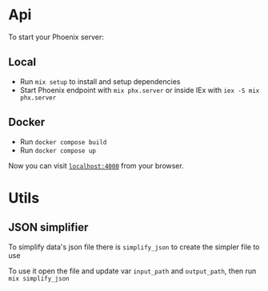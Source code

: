 # Api

To start your Phoenix server:

## Local
  * Run `mix setup` to install and setup dependencies
  * Start Phoenix endpoint with `mix phx.server` or inside IEx with `iex -S mix phx.server`
  
## Docker
  * Run `docker compose build`
  * Run `docker compose up`

Now you can visit [`localhost:4000`](http://localhost:4000) from your browser.


# Utils

## JSON simplifier

To simplify data's json file there is `simplify_json` to create the simpler file to use

To use it open the file and update var `input_path` and `output_path`, then run `mix simplify_json`
